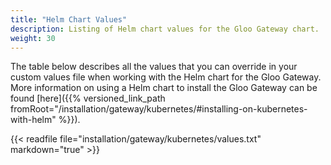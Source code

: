 ```yaml
---
title: "Helm Chart Values"
description: Listing of Helm chart values for the Gloo Gateway chart.
weight: 30
---
```


The table below describes all the values that you can override in your custom values file when working with the Helm chart for the Gloo Gateway. More information on using a Helm chart to install the Gloo Gateway can be found [here]({{% versioned_link_path fromRoot="/installation/gateway/kubernetes/#installing-on-kubernetes-with-helm" %}}).

{{< readfile file="installation/gateway/kubernetes/values.txt" markdown="true" >}}